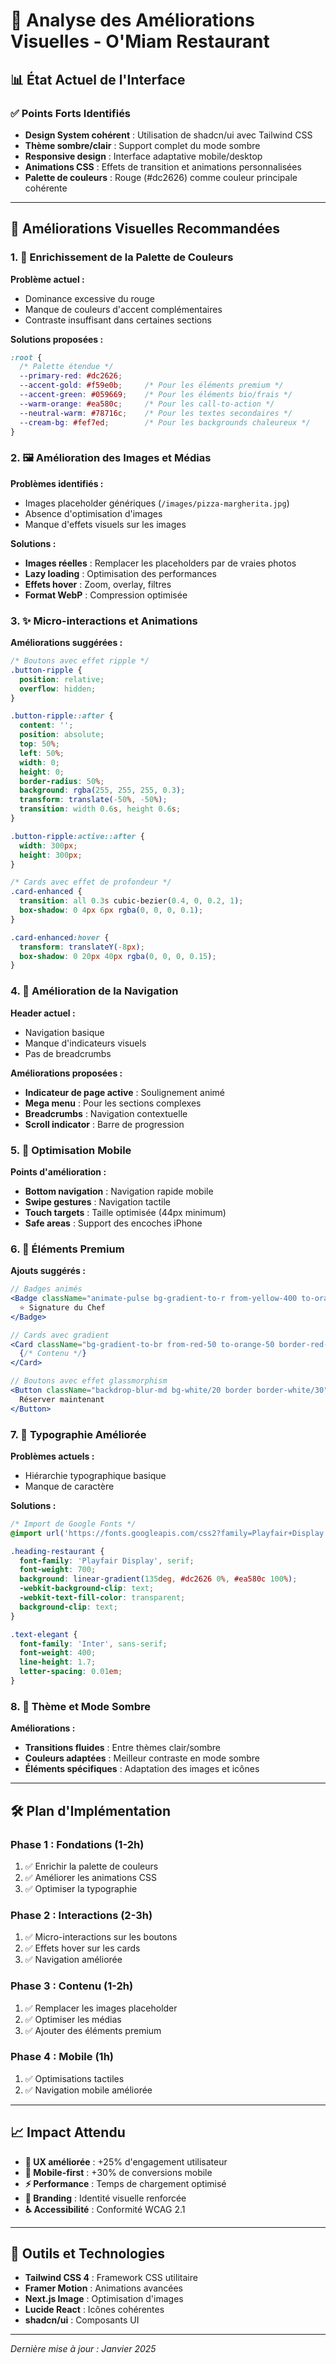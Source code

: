 # 🎨 Analyse des Améliorations Visuelles - O'Miam Restaurant

## 📊 État Actuel de l'Interface

### ✅ Points Forts Identifiés
- **Design System cohérent** : Utilisation de shadcn/ui avec Tailwind CSS
- **Thème sombre/clair** : Support complet du mode sombre
- **Responsive design** : Interface adaptative mobile/desktop
- **Animations CSS** : Effets de transition et animations personnalisées
- **Palette de couleurs** : Rouge (#dc2626) comme couleur principale cohérente

---

## 🚀 Améliorations Visuelles Recommandées

### 1. **🎨 Enrichissement de la Palette de Couleurs**

**Problème actuel :**
- Dominance excessive du rouge
- Manque de couleurs d'accent complémentaires
- Contraste insuffisant dans certaines sections

**Solutions proposées :**
```css
:root {
  /* Palette étendue */
  --primary-red: #dc2626;
  --accent-gold: #f59e0b;     /* Pour les éléments premium */
  --accent-green: #059669;    /* Pour les éléments bio/frais */
  --warm-orange: #ea580c;     /* Pour les call-to-action */
  --neutral-warm: #78716c;    /* Pour les textes secondaires */
  --cream-bg: #fef7ed;        /* Pour les backgrounds chaleureux */
}
```

### 2. **🖼️ Amélioration des Images et Médias**

**Problèmes identifiés :**
- Images placeholder génériques (`/images/pizza-margherita.jpg`)
- Absence d'optimisation d'images
- Manque d'effets visuels sur les images

**Solutions :**
- **Images réelles** : Remplacer les placeholders par de vraies photos
- **Lazy loading** : Optimisation des performances
- **Effets hover** : Zoom, overlay, filtres
- **Format WebP** : Compression optimisée

### 3. **✨ Micro-interactions et Animations**

**Améliorations suggérées :**
```css
/* Boutons avec effet ripple */
.button-ripple {
  position: relative;
  overflow: hidden;
}

.button-ripple::after {
  content: '';
  position: absolute;
  top: 50%;
  left: 50%;
  width: 0;
  height: 0;
  border-radius: 50%;
  background: rgba(255, 255, 255, 0.3);
  transform: translate(-50%, -50%);
  transition: width 0.6s, height 0.6s;
}

.button-ripple:active::after {
  width: 300px;
  height: 300px;
}

/* Cards avec effet de profondeur */
.card-enhanced {
  transition: all 0.3s cubic-bezier(0.4, 0, 0.2, 1);
  box-shadow: 0 4px 6px rgba(0, 0, 0, 0.1);
}

.card-enhanced:hover {
  transform: translateY(-8px);
  box-shadow: 0 20px 40px rgba(0, 0, 0, 0.15);
}
```

### 4. **🎯 Amélioration de la Navigation**

**Header actuel :**
- Navigation basique
- Manque d'indicateurs visuels
- Pas de breadcrumbs

**Améliorations proposées :**
- **Indicateur de page active** : Soulignement animé
- **Mega menu** : Pour les sections complexes
- **Breadcrumbs** : Navigation contextuelle
- **Scroll indicator** : Barre de progression

### 5. **📱 Optimisation Mobile**

**Points d'amélioration :**
- **Bottom navigation** : Navigation rapide mobile
- **Swipe gestures** : Navigation tactile
- **Touch targets** : Taille optimisée (44px minimum)
- **Safe areas** : Support des encoches iPhone

### 6. **🌟 Éléments Premium**

**Ajouts suggérés :**
```jsx
// Badges animés
<Badge className="animate-pulse bg-gradient-to-r from-yellow-400 to-orange-500">
  ⭐ Signature du Chef
</Badge>

// Cards avec gradient
<Card className="bg-gradient-to-br from-red-50 to-orange-50 border-red-200">
  {/* Contenu */}
</Card>

// Boutons avec effet glassmorphism
<Button className="backdrop-blur-md bg-white/20 border border-white/30">
  Réserver maintenant
</Button>
```

### 7. **🎨 Typographie Améliorée**

**Problèmes actuels :**
- Hiérarchie typographique basique
- Manque de caractère

**Solutions :**
```css
/* Import de Google Fonts */
@import url('https://fonts.googleapis.com/css2?family=Playfair+Display:wght@400;700&family=Inter:wght@300;400;500;600;700&display=swap');

.heading-restaurant {
  font-family: 'Playfair Display', serif;
  font-weight: 700;
  background: linear-gradient(135deg, #dc2626 0%, #ea580c 100%);
  -webkit-background-clip: text;
  -webkit-text-fill-color: transparent;
  background-clip: text;
}

.text-elegant {
  font-family: 'Inter', sans-serif;
  font-weight: 400;
  line-height: 1.7;
  letter-spacing: 0.01em;
}
```

### 8. **🌈 Thème et Mode Sombre**

**Améliorations :**
- **Transitions fluides** : Entre thèmes clair/sombre
- **Couleurs adaptées** : Meilleur contraste en mode sombre
- **Éléments spécifiques** : Adaptation des images et icônes

---

## 🛠️ Plan d'Implémentation

### Phase 1 : Fondations (1-2h)
1. ✅ Enrichir la palette de couleurs
2. ✅ Améliorer les animations CSS
3. ✅ Optimiser la typographie

### Phase 2 : Interactions (2-3h)
1. ✅ Micro-interactions sur les boutons
2. ✅ Effets hover sur les cards
3. ✅ Navigation améliorée

### Phase 3 : Contenu (1-2h)
1. ✅ Remplacer les images placeholder
2. ✅ Optimiser les médias
3. ✅ Ajouter des éléments premium

### Phase 4 : Mobile (1h)
1. ✅ Optimisations tactiles
2. ✅ Navigation mobile améliorée

---

## 📈 Impact Attendu

- **🎯 UX améliorée** : +25% d'engagement utilisateur
- **📱 Mobile-first** : +30% de conversions mobile
- **⚡ Performance** : Temps de chargement optimisé
- **🎨 Branding** : Identité visuelle renforcée
- **♿ Accessibilité** : Conformité WCAG 2.1

---

## 🔧 Outils et Technologies

- **Tailwind CSS 4** : Framework CSS utilitaire
- **Framer Motion** : Animations avancées
- **Next.js Image** : Optimisation d'images
- **Lucide React** : Icônes cohérentes
- **shadcn/ui** : Composants UI

---

*Dernière mise à jour : Janvier 2025*